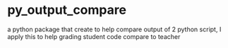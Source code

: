 # py_output_compare
a python package that create to help compare output of 2 python script, I apply this to help grading student code compare to teacher
